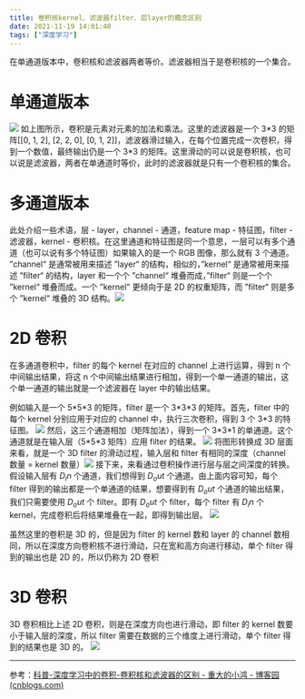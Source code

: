 ```yaml
---
title: 卷积核kernel、滤波器filter、层layer的概念区别
date: 2021-11-19 14:01:40
tags: ["深度学习"]
---
```

在单通道版本中，卷积核和滤波器两者等价。滤波器相当于是卷积核的一个集合。
# 单通道版本
![](https://img2018.cnblogs.com/common/1785246/201912/1785246-20191214195513331-1693646023.gif)
如上图所示，卷积是元素对元素的加法和乘法。这里的滤波器是一个 3\*3 的矩阵\[\[0, 1, 2], \[2, 2, 0], \[0, 1, 2]]，滤波器滑过输入，在每个位置完成一次卷积，得到一个数值，最终输出仍是一个 3\*3 的矩阵。这里滑动的可以说是卷积核，也可以说是滤波器，两者在单通道时等价，此时的滤波器就是只有一个卷积核的集合。

# 多通道版本
此处介绍一些术语，层 - layer，channel - 通道，feature map - 特征图，filter - 滤波器，kernel - 卷积核。在这里通道和特征图是同一个意思，一层可以有多个通道（也可以说有多个特征图）如果输入的是一个 RGB 图像，那么就有 3 个通道。
”channel“ 是通常被用来描述 ”layer“ 的结构，相似的，”kernel“ 是通常被用来描述 ”filter“ 的结构，layer 和一个个 ”channel“ 堆叠而成，”filter“ 则是一个个 ”kernel“ 堆叠而成。一个 ”kernel“ 更倾向于是 2D 的权重矩阵，而 ”filter“ 则是多个 ”kernel“ 堆叠的 3D 结构。![](https://img2018.cnblogs.com/common/1785246/201912/1785246-20191214201201316-462714398.jpg)

# 2D 卷积
在多通道卷积中，filter 的每个 kernel 在对应的 channel 上进行运算，得到 n 个中间输出结果，将这 n 个中间输出结果进行相加，得到一个单一通道的输出，这个单一通道的输出就是一个滤波器在 layer 中的输出结果。

例如输入是一个 5\*5\*3 的矩阵，filter 是一个 3\*3\*3 的矩阵。首先，filter 中的每个  kernel 分别应用于对应的 channel 中，执行三次卷积，得到 3 个 3\*3 的特征图。
![](https://img2018.cnblogs.com/common/1785246/201912/1785246-20191214202218587-778812877.gif)
然后，这三个通道相加（矩阵加法），得到一个 3\*3\*1 的单通道。这个通道就是在输入层（5\*5\*3 矩阵）应用 filter 的结果。
![](https://img2018.cnblogs.com/common/1785246/201912/1785246-20191214202720666-1704576718.gif)
将图形转换成 3D 层面来看，就是一个 3D filter 的滑动过程，输入层和 filter 有相同的深度（channel 数量 = kernel 数量）![](https://img2018.cnblogs.com/common/1785246/201912/1785246-20191214203213122-417391637.jpg)
接下来，来看通过卷积操作进行层与层之间深度的转换。假设输入层有 $D_in$ 个通道，我们想得到 $D_out$ 个通道。由上面内容可知，每个 filter 得到的输出都是一个单通道的结果，想要得到有 $D_out$ 个通道的输出结果，我们只需要使用 $D_out$ 个 filter。即有 $D_out$ 个 filter，每个 filter 有 $D_in$ 个 kernel，完成卷积后将结果堆叠在一起，即得到输出层。
![](https://img2018.cnblogs.com/common/1785246/201912/1785246-20191214203526665-1759964631.jpg)

虽然这里的卷积是 3D 的，但是因为 filter 的 kernel 数和 layer 的 channel 数相同，所以在深度方向卷积核不进行滑动，只在宽和高方向进行移动，单个 filter 得到的输出也是 2D 的，所以仍称为 2D 卷积

# 3D 卷积
3D 卷积相比上述 2D 卷积，则是在深度方向也进行滑动，即 filter 的 kernel 数要小于输入层的深度，所以 filter 需要在数据的三个维度上进行滑动，单个 filter 得到的结果也是 3D 的。
![](https://img2018.cnblogs.com/common/1785246/201912/1785246-20191214204138798-1852777353.jpg)

___
参考：[科普-深度学习中的卷积-卷积核和滤波器的区别 - 重大的小鸿 - 博客园 (cnblogs.com)](https://www.cnblogs.com/elitphil/p/12040671.html)

